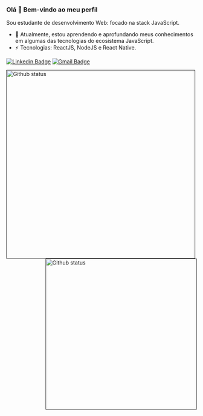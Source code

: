 

### Olá 👋 Bem-vindo ao meu perfil 


Sou estudante de desenvolvimento Web: focado na stack JavaScript.

- 🔭 Atualmente, estou aprendendo e aprofundando meus conhecimentos em algumas das tecnologias do ecosistema JavaScript.
- ⚡ Tecnologias: ReactJS, NodeJS e React Native.

[![Linkedin Badge](https://img.shields.io/badge/-LinkedIn-blue?style=flat-square&logo=Linkedin&logoColor=white&link=https://www.linkedin.com/in/adelar-de-mello-1948a1168/)](https://www.linkedin.com/in/adelar-de-mello-1948a1168/)
[![Gmail Badge](https://img.shields.io/badge/-Gmail-c14438?style=flat-square&logo=Gmail&logoColor=white&link=mailto:adelarmello8@gmail.com)](mailto:adelarmello8@gmail.com)

  <a href="">
  <img align="left" src="https://github-readme-stats.vercel.app/api?username=adelarmello&show_icons=true&theme=default" alt="Github status" width="500px" align="right"  />
  </a>
  
  <a href="">
  <img align="right" src="https://github-readme-stats.vercel.app/api/top-langs/?username=adelarmello&hide=html&layout=compact&theme=default" a width="400px" align="right" alt="Github status"/>
  </a>
 
